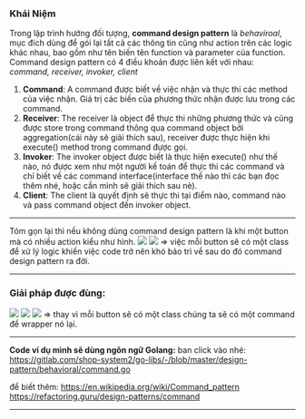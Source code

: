 ### **Khái Niệm**
Trong lập trình hướng đối tượng, **command design pattern** là *behaviroal*,  mục đích dùng để gói lại tất cả các thông tin cũng như action trên các logic khác nhau, bao gồm như tên biến tên function và parameter của function.
Command design pattern có 4 điều khoản được liên kết với nhau: *command, receiver, invoker, client*

1. **Command**: A command được biết về việc nhận và thực thi các method của việc nhận. Giá trị các biến của phương thức nhận được lưu trong các command.
2. **Receiver**: The receiver là object để thực thi những phương thức và cũng được store trong command thông qua command object bởi aggregation(cái này sẽ giải thích sau), receiver được thực hiện khi execute() method trong command được gọi.
3. **Invoker**: The invoker object được biết là thực hiện execute() như thế nào, nó được xem như một người kế toán để thực thi các command và chỉ biết về các command interface(interface thế nào thì các bạn đọc thêm nhé, hoặc cần mình sẽ giải thích sau nè).
4. **Client**: The client là quyết định sẽ thực thi tại điểm nào, command nào và pass command object đến invoker object.


-----


Tóm gọn lại thì nếu không dùng command design pattern là khi một button mà có nhiều action kiểu như hình.
![](https://images.viblo.asia/fcf991fb-559e-44d1-a80f-878b6f02dd70.png)
![](https://images.viblo.asia/6dc1afda-16b6-40e0-91ee-2708b6cd871b.png)
=> việc mỗi button sẽ có một class để xử lý logic khiến việc code trở nên khó bảo trì về sau do đó command design pattern ra đời.


-----


### **Giải pháp được đùng:**
![](https://images.viblo.asia/16e50fc1-7b6e-43bb-bb11-f87760be1a21.png)
![](https://images.viblo.asia/7f47bd93-c76d-46d6-b7c5-3de9cbec8c24.png)
![](https://images.viblo.asia/0f11e52b-7e7b-4c22-ae40-7544d2dd7f5d.png)
 => thay vì mỗi button sẽ có một class chúng ta sẽ có một command để wrapper nó lại.
 

-----


 **Code ví dụ mình sẽ dùng ngôn ngữ Golang:**
 ban click vào nhé: https://gitlab.com/shop-system2/go-libs/-/blob/master/design-pattern/behavioral/command.go
 
 để biết thêm: https://en.wikipedia.org/wiki/Command_pattern
                         https://refactoring.guru/design-patterns/command

-----